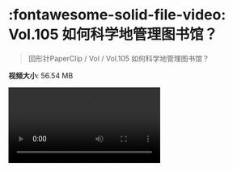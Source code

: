 # :fontawesome-solid-file-video: Vol.105 如何科学地管理图书馆？

> 回形针PaperClip / Vol / Vol.105 如何科学地管理图书馆？

**视频大小**: 56.54 MB

<div class="video"><video src="https://file.hsyhx.top/archive/PaperClip/Vol/105.mp4" controls preload>🤔 您的浏览器不支持 video 标签</video></div>